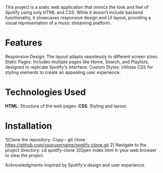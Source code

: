This project is a static web application that mimics the look and feel of Spotify using only HTML and CSS. 
While it doesn’t include backend functionality, it showcases responsive design and UI layout, providing a visual
representation of a music streaming platform.

# Features
Responsive Design: The layout adapts seamlessly to different screen sizes.
Static Pages: Includes multiple pages like Home, Search, and Playlists, designed to replicate Spotify's interface.
Custom Styles: Utilizes CSS for styling elements to create an appealing user experience.
# Technologies Used
**HTML**: Structure of the web pages.
**CSS**: Styling and layout.

# Installation
1]Clone the repository:
Copy:- git clone https://github.com/yourusername/spotify-clone.git
2] Navigate to the project directory:
cd spotify-clone
3]Open index.html in your web browser to view the project.

Acknowledgments
Inspired by Spotify's design and user experience.
